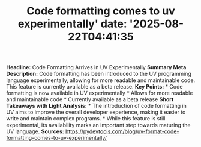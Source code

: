 ﻿---
title: "Code formatting comes to uv experimentally'
date: '2025-08-22T04:41:35"
category: "Markets"
summary: ""
slug: "code formatting comes to uv experimentally"
source_urls:
  - "https://pydevtools.com/blog/uv-format-code-formatting-comes-to-uv-experimentally/"
seo:
  title: "Code formatting comes to uv experimentally | Hash n Hedge'
  description: '"
  keywords: ["news", "markets", "brief"]
---
**Headline:** Code Formatting Arrives in UV Experimentally  **Summary Meta Description:** Code formatting has been introduced to the UV programming language experimentally, allowing for more readable and maintainable code. This feature is currently available as a beta release.  **Key Points:**  * Code formatting is now available in UV experimentally * Allows for more readable and maintainable code * Currently available as a beta release  **Short Takeaways with Light Analysis:**  * The introduction of code formatting in UV aims to improve the overall developer experience, making it easier to write and maintain complex programs. * While this feature is still experimental, its availability marks an important step towards maturing the UV language.  **Sources:** https://pydevtools.com/blog/uv-format-code-formatting-comes-to-uv-experimentally/ 
